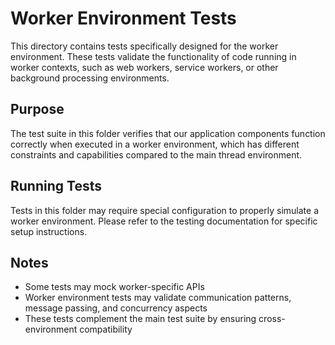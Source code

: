 # Worker Environment Tests

This directory contains tests specifically designed for the worker environment. These tests validate the functionality of code running in worker contexts, such as web workers, service workers, or other background processing environments.

## Purpose

The test suite in this folder verifies that our application components function correctly when executed in a worker environment, which has different constraints and capabilities compared to the main thread environment.

## Running Tests

Tests in this folder may require special configuration to properly simulate a worker environment. Please refer to the testing documentation for specific setup instructions.

## Notes

- Some tests may mock worker-specific APIs
- Worker environment tests may validate communication patterns, message passing, and concurrency aspects
- These tests complement the main test suite by ensuring cross-environment compatibility